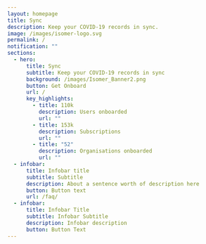 ```yaml
---
layout: homepage
title: Sync
description: Keep your COVID-19 records in sync.
image: /images/isomer-logo.svg
permalink: /
notification: ""
sections:
  - hero:
      title: Sync
      subtitle: Keep your COVID-19 records in sync
      background: /images/Isomer_Banner2.png
      button: Get Onboard
      url: /
      key_highlights:
        - title: 110k
          description: Users onboarded
          url: ""
        - title: 153k
          description: Subscriptions
          url: ""
        - title: "52"
          description: Organisations onboarded
          url: ""
  - infobar:
      title: Infobar title
      subtitle: Subtitle
      description: About a sentence worth of description here
      button: Button text
      url: /faq/
  - infobar:
      title: Infobar Title
      subtitle: Infobar Subtitle
      description: Infobar description
      button: Button Text
---
```

